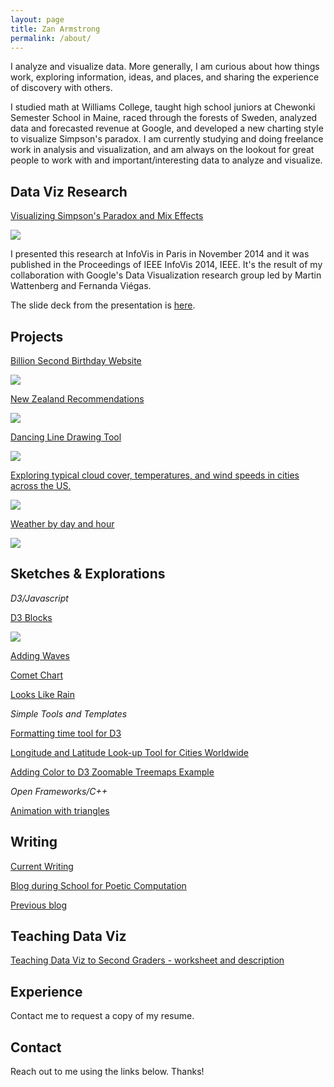 ```yaml
---
layout: page
title: Zan Armstrong
permalink: /about/
---
```



I analyze and visualize data. More generally, I am curious about how things work, exploring information, ideas, and places, and sharing the experience of discovery with others. 

I studied math at Williams College, taught high school juniors at Chewonki Semester School in Maine, raced through the forests of Sweden, analyzed data and forecasted revenue at Google, and developed a new charting style to visualize Simpson's paradox. I am currently studying and doing freelance work in analysis and visualization, and am always on the lookout for great people to work with and important/interesting data to analyze and visualize. 

## Data Viz Research

[Visualizing Simpson's Paradox and Mix Effects](http://research.google.com/pubs/pub42901.html)

![](https://lh3.googleusercontent.com/MTW7-Zt0ygzEkexk8g52KbiNTcvCIQyjH5NwlWQFM9qq=w776-h564-no)

I presented this research at InfoVis in Paris in November 2014 and it was published in the Proceedings of IEEE InfoVis 2014, IEEE. It's the result of my collaboration with Google's Data Visualization research group led by Martin Wattenberg and Fernanda Viégas. 

The slide deck from the presentation is [here](https://docs.google.com/presentation/d/1glF_JcGVRIahzfrYyw9OKDDB9eWeUxpfD2vCDJTkTqo/edit?usp=sharing).

## Projects

[Billion Second Birthday Website](http://billionseconds.zanarmstrong.com/)

![](https://lh5.googleusercontent.com/C5UDSBQE4A_UignFm7UgWMQkiVCW-A75NaC-qNaLFA2l=w390-h207-p-no)

[New Zealand Recommendations](http://newzealand.zanarmstrong.com/)

![](https://lh4.googleusercontent.com/RT47aDwjGHz4-x3_hmM1btsL-6kTpb7NiqPM1rUvckD_=w395-h207-p-no)

[Dancing Line Drawing Tool](http://bl.ocks.org/zanarmstrong/raw/5fbc4b93f62227dedeb7/)

![](https://lh3.googleusercontent.com/F7O2jUIi2yJol8Jl1AZ-OGyQ7WWEKgYqwYJqeDlhvF1T=w676-h513-no)

[Exploring typical cloud cover, temperatures, and wind speeds in cities across the US.](http://weatherlines.zanarmstrong.com/)

![](https://lh4.googleusercontent.com/-UXFbWDmfGAs/VMCQZIm2HeI/AAAAAAAAb8U/u_A6Tfar3KU/w1091-h582-no/Screen%2BShot%2B2015-01-21%2Bat%2B9.53.07%2BPM.png)

[Weather by day and hour](http://weather.zanarmstrong.com/)

![](https://lh5.googleusercontent.com/-G7bz15D2IvE/VMCPZJsjpTI/AAAAAAAAb74/BVdiDl67wII/w284-h268-no/Screen%2BShot%2B2015-01-21%2Bat%2B9.48.43%2BPM.png)

## Sketches & Explorations

*D3/Javascript*

[D3 Blocks](http://bl.ocks.org/zanarmstrong)

![](https://lh4.googleusercontent.com/-cn65YCao4OM/VK8meorMDFI/AAAAAAAAbjo/dTIHcjPxWME/w925-h315-no/Screen%2BShot%2B2015-01-08%2Bat%2B4.52.25%2BPM.png)

[Adding Waves](http://bl.ocks.org/zanarmstrong/raw/c9bb2842647140265d57/)

[Comet Chart](http://bl.ocks.org/zanarmstrong/0f3f39deed0ee1653354)

[Looks Like Rain](http://bl.ocks.org/zanarmstrong/raw/73ce430053eabd1b70fe/)

*Simple Tools and Templates*

[Formatting time tool for D3](http://bl.ocks.org/zanarmstrong/raw/ca0adb7e426c12c06a95/)

[Longitude and Latitude Look-up Tool for Cities Worldwide](http://bl.ocks.org/zanarmstrong/raw/b7381e04dcded29b2b6f/)

[Adding Color to D3 Zoomable Treemaps Example](http://bl.ocks.org/zanarmstrong/raw/76d263bd36f312cb0f9f/)

*Open Frameworks/C++*

[Animation with triangles](https://vimeo.com/110936580)


## Writing

[Current Writing](http://blog.zanarmstrong.com/)

[Blog during School for Poetic Computation](http://sfpc.zanarmstrong.com/)

[Previous blog](http://zanstrong.wordpress.com/)

## Teaching Data Viz

[Teaching Data Viz to Second Graders - worksheet and description](http://blog.zanarmstrong.com/project/2015/01/22/Teaching%20Data%20Viz%20to%20Second%20Graders/)


## Experience

Contact me to request a copy of my resume.

## Contact

Reach out to me using the links below. Thanks!

